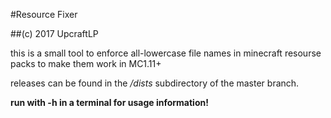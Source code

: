 #Resource Fixer

##(c) 2017 UpcraftLP

this is a small tool to enforce all-lowercase file names in minecraft resourse packs to make them work in MC1.11+

releases can be found in the */dists* subdirectory of the master branch.

**run with -h in a terminal for usage information!**
